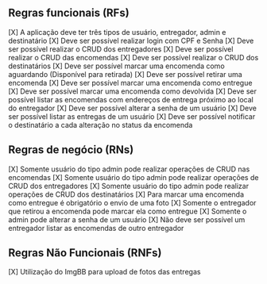 ## Regras funcionais (RFs)

[X] A aplicação deve ter três tipos de usuário, entregador, admin e destinatário
[X] Deve ser possível realizar login com CPF e Senha
[X] Deve ser possível realizar o CRUD dos entregadores
[X] Deve ser possível realizar o CRUD das encomendas
[X] Deve ser possível realizar o CRUD dos destinatários
[X] Deve ser possível marcar uma encomenda como aguardando (Disponível para retirada)
[X] Deve ser possível retirar uma encomenda
[X] Deve ser possível marcar uma encomenda como entregue
[X] Deve ser possível marcar uma encomenda como devolvida
[X] Deve ser possível listar as encomendas com endereços de entrega próximo ao local do entregador
[X] Deve ser possível alterar a senha de um usuário
[X] Deve ser possível listar as entregas de um usuário
[X] Deve ser possível notificar o destinatário a cada alteração no status da encomenda

## Regras de negócio (RNs)

[X] Somente usuário do tipo admin pode realizar operações de CRUD nas encomendas
[X] Somente usuário do tipo admin pode realizar operações de CRUD dos entregadores
[X] Somente usuário do tipo admin pode realizar operações de CRUD dos destinatários
[X] Para marcar uma encomenda como entregue é obrigatório o envio de uma foto
[X] Somente o entregador que retirou a encomenda pode marcar ela como entregue
[X] Somente o admin pode alterar a senha de um usuário
[X] Não deve ser possível um entregador listar as encomendas de outro entregador

## Regras Não Funcionais (RNFs)

[X] Utilização do ImgBB para upload de fotos das entregas